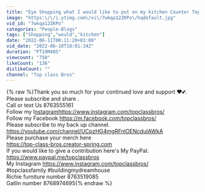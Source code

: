 ```yaml
---
title: "Eye Shopping what I would like to put on my kitchen Counter Top."
image: "https:\/\/i.ytimg.com\/vi\/7wkqa12ZKPo\/hqdefault.jpg"
vid_id: "7wkqa12ZKPo"
categories: "People-Blogs"
tags: ["Shopping","would","kitchen"]
date: "2022-06-11T00:11:20+03:00"
vid_date: "2022-06-10T18:01:34Z"
duration: "PT19M40S"
viewcount: "750"
likeCount: "136"
dislikeCount: ""
channel: "Top class Bros"
---
```

{% raw %}Thank you so much for your continued love and support ❤💕.  Please subscribe and share .<br />Call or text Us 8763555161<br />Follow my I<a rel="nofollow" target="blank" href="nstagramhttps://www.instagram.com/topclassbros/">nstagramhttps://www.instagram.com/topclassbros/</a><br />Follow my Facebook <a rel="nofollow" target="blank" href="https://m.facebook.com/topclassbros/">https://m.facebook.com/topclassbros/</a><br />Please subscribe to my back up channel. <a rel="nofollow" target="blank" href="https://youtube.com/channel/UCpzHG4mgRFnlOENcduIAWkA">https://youtube.com/channel/UCpzHG4mgRFnlOENcduIAWkA</a><br />Please purchase your merch here <br /><a rel="nofollow" target="blank" href="https://top-class-bros.creator-spring.com">https://top-class-bros.creator-spring.com</a><br /> If you would like to give a contribution here's My PayPal. <a rel="nofollow" target="blank" href="https://www.paypal.me/topclassbros">https://www.paypal.me/topclassbros</a><br />My Instagram <a rel="nofollow" target="blank" href="https://www.instagram.com/topclassbros/">https://www.instagram.com/topclassbros/</a><br />#topclassfamily #buildingmydreamhouse<br />Richie furniture number 8763519085<br />Gatlin number 8768974695{% endraw %}

